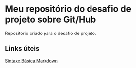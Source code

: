 # Meu repositório do desafio de projeto sobre Git/Hub
Repositório criado para o desafio de projeto.
 ## Links úteis
 [Sintaxe Básica Markdown](https://www.markdownguide.org/basic-syntax/)
